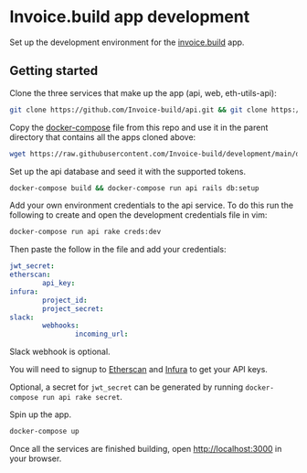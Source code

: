 # Invoice.build app development
Set up the development environment for the [invoice.build](https://invoice.build) app.

## Getting started
Clone the three services that make up the app (api, web, eth-utils-api):
```bash
git clone https://github.com/Invoice-build/api.git && git clone https://github.com/Invoice-build/web.git && git clone https://github.com/Invoice-build/eth-utils-api.git
```

Copy the [docker-compose](https://github.com/Invoice-build/development/blob/main/docker-compose.yml) file from this repo and use it in the parent directory that contains all the apps cloned above:
```bash
wget https://raw.githubusercontent.com/Invoice-build/development/main/docker-compose.yml
```

Set up the api database and seed it with the supported tokens.
```bash
docker-compose build && docker-compose run api rails db:setup
```

Add your own environment credentials to the api service. To do this run the following to create and open the development credentials file in vim:
```bash
docker-compose run api rake creds:dev
```

Then paste the follow in the file and add your credentials:
```yaml
jwt_secret: 
etherscan:
        api_key: 
infura:
        project_id: 
        project_secret: 
slack:
        webhooks:
                incoming_url: 
```
Slack webhook is optional.

You will need to signup to [Etherscan](https://etherscan.io/apis) and [Infura](https://infura.io/) to get your API keys.

Optional, a secret for `jwt_secret` can be generated by running `docker-compose run api rake secret`.

Spin up the app.
```bash
docker-compose up
```

Once all the services are finished building, open [http://localhost:3000](http://localhost:3000) in your browser.
